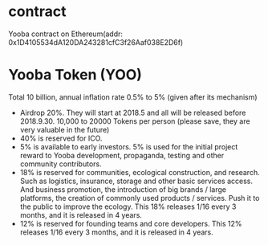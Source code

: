 # contract
Yooba contract on Ethereum(addr: 0x1D4105534dA120DA243281cfC3f26Aaf038E2D6f)

# Yooba Token (YOO)
Total 10 billion, annual inflation rate 0.5% to 5% (given after its mechanism)
- Airdrop 20%. They will start at 2018.5 and all will be released before 2018.9.30. 10,000 to 20000 Tokens per person (please save, they are very valuable in the future)
- 40% is reserved for ICO. 
- 5% is available to early investors. 5% is used for the initial project reward to Yooba development, propaganda, testing and other community contributors.
- 18% is reserved for communities, ecological construction, and research. Such as logistics, insurance, storage and other basic services access.
And business promotion, the introduction of big brands / large platforms, the creation of commonly used products / services. Push it to the public to improve the ecology. This 18% releases 1/16 every 3 months, and it is released in 4 years.
- 12% is reserved for founding teams and core developers. This 12% releases 1/16 every 3 months, and it is released in 4 years.

